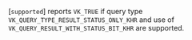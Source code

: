 [`supported`] reports `VK_TRUE` if query type
`VK_QUERY_TYPE_RESULT_STATUS_ONLY_KHR` and use of
`VK_QUERY_RESULT_WITH_STATUS_BIT_KHR` are supported.